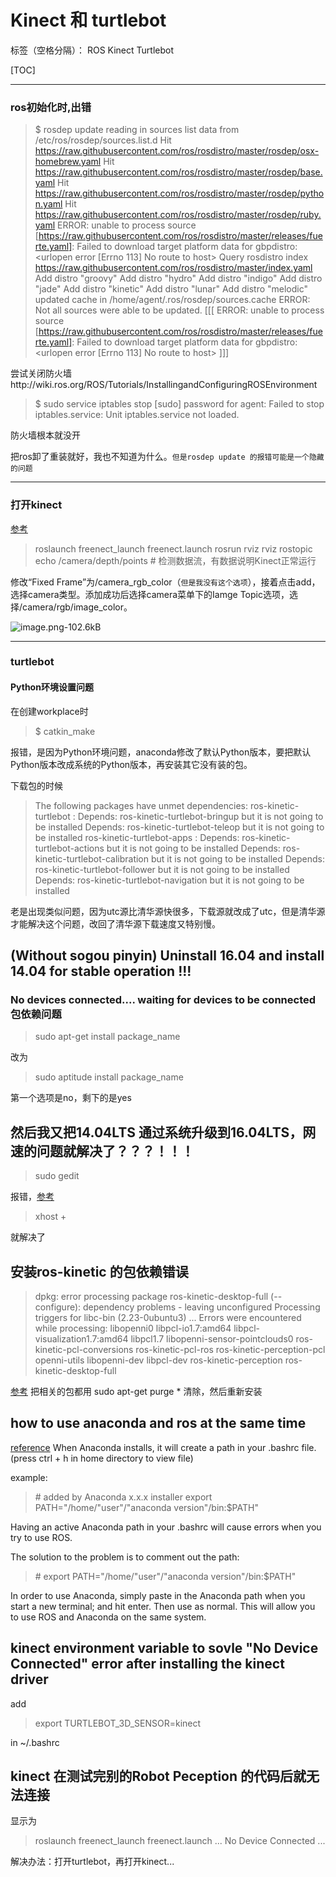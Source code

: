 ﻿# Kinect 和 turtlebot 

标签（空格分隔）： ROS Kinect Turtlebot

[TOC]



---
### ros初始化时,出错
 
> $ rosdep update
reading in sources list data from /etc/ros/rosdep/sources.list.d
Hit https://raw.githubusercontent.com/ros/rosdistro/master/rosdep/osx-homebrew.yaml
Hit https://raw.githubusercontent.com/ros/rosdistro/master/rosdep/base.yaml
Hit https://raw.githubusercontent.com/ros/rosdistro/master/rosdep/python.yaml
Hit https://raw.githubusercontent.com/ros/rosdistro/master/rosdep/ruby.yaml
ERROR: unable to process source [https://raw.githubusercontent.com/ros/rosdistro/master/releases/fuerte.yaml]:
	Failed to download target platform data for gbpdistro:
	<urlopen error [Errno 113] No route to host>
Query rosdistro index https://raw.githubusercontent.com/ros/rosdistro/master/index.yaml
Add distro "groovy"
Add distro "hydro"
Add distro "indigo"
Add distro "jade"
Add distro "kinetic"
Add distro "lunar"
Add distro "melodic"
updated cache in /home/agent/.ros/rosdep/sources.cache
ERROR: Not all sources were able to be updated.
[[[
ERROR: unable to process source [https://raw.githubusercontent.com/ros/rosdistro/master/releases/fuerte.yaml]:
	Failed to download target platform data for gbpdistro:
	<urlopen error [Errno 113] No route to host>
]]]

尝试关闭防火墙http://wiki.ros.org/ROS/Tutorials/InstallingandConfiguringROSEnvironment

> $ sudo service iptables stop
[sudo] password for agent: 
Failed to stop iptables.service: Unit iptables.service not loaded.

防火墙根本就没开

把ros卸了重装就好，我也不知道为什么。`但是rosdep update 的报错可能是一个隐藏的问题`

---

### 打开kinect 
[参考](https://blog.csdn.net/huapiaoxiang21/article/details/73830913)
> roslaunch freenect_launch freenect.launch
rosrun rviz rviz
rostopic echo /camera/depth/points  # 检测数据流，有数据说明Kinect正常运行

修改“Fixed Frame”为/camera_rgb_color（`但是我没有这个选项`），接着点击add，选择camera类型。添加成功后选择camera菜单下的Iamge Topic选项，选择/camera/rgb/image_color。

![image.png-102.6kB][1]
 
---
### turtlebot

#### Python环境设置问题
在创建workplace时
> $ catkin_make 

报错，是因为Python环境问题，anaconda修改了默认Python版本，要把默认Python版本改成系统的Python版本，再安装其它没有装的包。

下载包的时候
> The following packages have unmet dependencies:
 ros-kinetic-turtlebot : Depends: ros-kinetic-turtlebot-bringup but it is not going to be installed
                         Depends: ros-kinetic-turtlebot-teleop but it is not going to be installed
 ros-kinetic-turtlebot-apps : Depends: ros-kinetic-turtlebot-actions but it is not going to be installed
                              Depends: ros-kinetic-turtlebot-calibration but it is not going to be installed
                              Depends: ros-kinetic-turtlebot-follower but it is not going to be installed
                              Depends: ros-kinetic-turtlebot-navigation but it is not going to be installed

老是出现类似问题，因为utc源比清华源快很多，下载源就改成了utc，但是清华源才能解决这个问题，改回了清华源下载速度又特别慢。




## (Without sogou pinyin) Uninstall 16.04 and install 14.04 for stable operation !!!

### No devices connected.... waiting for devices to be connected 包依赖问题
> sudo apt-get install package_name

改为
> sudo aptitude install package_name

第一个选项是no，剩下的是yes

## 然后我又把14.04LTS 通过系统升级到16.04LTS，网速的问题就解决了？？？！！！

> sudo gedit 

报错，[参考](http://www.ethicalhackx.com/fix-gtk-warning-cannot-open-display/)

> xhost +

就解决了


## 安装ros-kinetic 的包依赖错误
> dpkg: error processing package ros-kinetic-desktop-full (--configure):
 dependency problems - leaving unconfigured
Processing triggers for libc-bin (2.23-0ubuntu3) ...
Errors were encountered while processing:
 libopenni0
 libpcl-io1.7:amd64
 libpcl-visualization1.7:amd64
 libpcl1.7
 libopenni-sensor-pointclouds0
 ros-kinetic-pcl-conversions
 ros-kinetic-pcl-ros
 ros-kinetic-perception-pcl
 openni-utils
 libopenni-dev
 libpcl-dev
 ros-kinetic-perception
 ros-kinetic-desktop-full
 
 [参考](https://askubuntu.com/questions/779938/dependency-issue-after-upgrading-to-xenial)
 把相关的包都用 sudo apt-get purge * 清除，然后重新安装
 
 
 ## how to use anaconda and ros at the same time
 [reference](http://wiki.ros.org/IDEs)
 When Anaconda installs, it will create a path in your .bashrc file. (press ctrl + h in home directory to view file)

example:

> \# added by Anaconda x.x.x installer
export PATH="/home/"user"/"anaconda version"/bin:$PATH"

Having an active Anaconda path in your .bashrc will cause errors when you try to use ROS.

The solution to the problem is to comment out the path:

> \# export PATH="/home/"user"/"anaconda version"/bin:$PATH"

In order to use Anaconda, simply paste in the Anaconda path when you start a new terminal; and hit enter. Then use as normal. This will allow you to use ROS and Anaconda on the same system.

## kinect environment variable to sovle "No Device Connected" error after installing the kinect driver

add 
> export TURTLEBOT_3D_SENSOR=kinect

in ~/.bashrc 

## kinect 在测试完别的Robot Peception 的代码后就无法连接

显示为
>roslaunch freenect_launch freenect.launch
...
No Device Connected
...

解决办法：打开turtlebot，再打开kinect...





 




  [1]: http://static.zybuluo.com/Counting/enyna3vu0t0q3nibq8g8ey48/image.png
  
  
  
  
  
